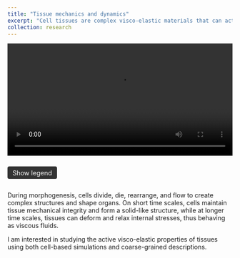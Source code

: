 ```yaml
---
title: "Tissue mechanics and dynamics"
excerpt: "Cell tissues are complex visco-elastic materials that can actively change their properties."
collection: research
---
```

<!-- 
<style>
.responsive-video {
  position: relative;
  padding-bottom: 56.25%; /* 16:9 ratio = 9/16 = 0.5625 */
  height: 0;
  overflow: hidden;
}
.responsive-video video {
  position: absolute;
  top: 0; left: 0;
  width: 100%;
  height: 100%;
}
</style> -->


 <!-- <style>
  .legend-toggle {
    display: none;               /* hide the native checkbox */
  }
  .legend-label {
    cursor: pointer;
    background: #333;
    color: #fff;
    padding: 0.3rem 0.6rem;
    border-radius: 4px;
    font-size: 0.85rem;
    margin-top: 0.4rem;
    display: inline-block;
  }
  .legend-box {
    max-height: 0;
    overflow: hidden;
    transition: max-height 0.3s ease-out;
    background: rgba(0,0,0,0.75);
    color: #fff;
    padding: 0.5rem;
    margin-top: 0.4rem;
    font-size: 0.9rem;
  }
  .legend-toggle:checked + .legend-label + .legend-box {
    max-height: 10rem;   /* enough to show the text */
  }
</style> -->


<!-- <div class="responsive-video">
  <video controls>
    <source src="/images/movies/mp4/VM_pure_shear.mp4" >
    Your browser does not support the video tag.
  </video>
</div> -->




<!-- 
<video src="/images/movies/mp4/VM_pure_shear.mp4" controls>
  Your browser does not support the video tag.
</video> -->




 <!-- <br/><img src='/images/vertex_model.jpg'> -->

 <style>
  figure {
    max-width: 640px;            /* optional – limits width */
    margin: 0 auto;              /* centre on the page */
  }
  video {
    width: 100%;
    display: block;
  }


  .legend-toggle {
    /* hide the native checkbox but keep it focusable for accessibility */
    position: absolute;
    left: -9999px;
  }


  .legend-label {
    cursor: pointer;
    display: inline-block;
    margin-top: 0.6rem;
    padding: 0.35rem 0.7rem;
    background:#333;
    color:#fff;
    border-radius:4px;
    font-size:0.9rem;
    user-select:none;
  }


  .legend-box {
    max-height: 0;                /* collapse vertically */
    overflow: hidden;             /* hide anything that exceeds max‑height */
    opacity: 0;                  /* make it invisible */
    transition:
      max-height 0.35s ease-out,
      opacity   0.35s ease-out;
    background:rgba(0,0,0,0.75);
    color:#fff;
    padding:0 0.8rem;            /* horizontal padding stays, vertical padding is added later */
    margin-top:0.4rem;
    font-size:0.9rem;
    line-height:1.4;
  }

  .legend-toggle:checked + .legend-label + .legend-box {
    max-height: 10rem;           /* big enough to contain the text */
    opacity: 1;                  /* fade‑in */
    padding-top:0.6rem;          /* add vertical padding only when opened */
    padding-bottom:0.6rem;
  }
</style>


<figure>
  <video controls >
    <source src="/images/movies/mp4/VM_pure_shear.mp4">
    Your browser does not support the video tag.
  </video>

  <input type="checkbox" id="show-legend" class="legend-toggle">

  <label for="show-legend" class="legend-label">Show legend</label>

  <div class="legend-box">
    <strong>Legend:</strong> Dynamics of an isotropic cellular network under an imposed pure shear deformation.
    <br> Between \(t=0\) to \(t=5\), a pure shear is applied to the network with a rate \(\widetilde{V}_{xx}^0=0.15\), after which the box is kept fixed. The cumulative total tissue shear (blue curve) is decomposed in contributions to the shear due to changes in cell shape (green), due to T1 transitions (red) and due to correlation effects (purple).
  </div>
</figure>


During morphogenesis, cells divide, die, rearrange, and flow to create complex structures and shape organs. On short time scales, cells maintain tissue mechanical integrity and form a solid-like structure, while at longer time scales, tissues can deform and relax internal stresses, thus behaving as viscous fluids.

I am interested in studying the active visco-elastic properties of tissues using both cell-based simulations and coarse-grained descriptions.


<!-- Dynamics of an isotropic cellular network under an imposed pure shear deformation. Between $t=0$ to $t=T$, a pure shear is applied to the network with a rate $\widetilde{V}_{xx}^0$, after which the box is kept fixed. The cumulative total tissue shear (blue curve) is decomposed using Eq.~\eqref{eq_shear_decomp} in contributions to the shear due to changes in cell shape (green), due to T1 transitions (red) and due to correlation effects (purple). \textbf{(a)} Example of a single simulation of the vertex model with $T=5$ and $\widetilde{V}_{xx}^0=0.15$. Snapshots show the state of the system at different times during the simulation. Cells are color-coded according to their elongation.
    \textbf{(b)} Shear decomposition averaged over 100 realizations of the vertex model for $T=6$ and $\widetilde{V}_{xx}^0=0.2$. The standard error of the mean is smaller than the thickness of the curves. -->
